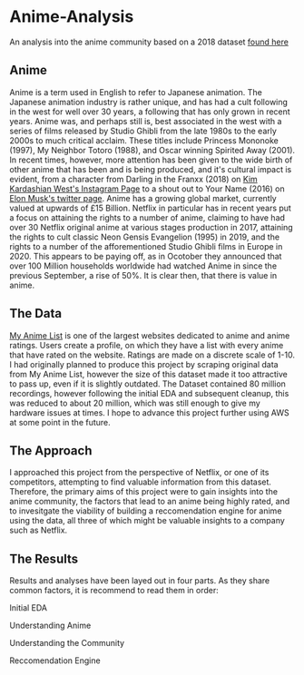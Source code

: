 # Anime-Analysis
An analysis into the anime community based on a 2018 dataset [found here](https://www.kaggle.com/azathoth42/myanimelist)
## Anime
Anime is a term used in English to refer to Japanese animation. The Japanese animation industry is rather unique, and has had a cult following in the west for well over 30 years, a following that has only grown in recent years. Anime was, and perhaps still is, best associated in the west with a series of films released by Studio Ghibli from the late 1980s to the early 2000s to much critical acclaim. These titles include Princess Mononoke (1997), My Neighbor Totoro (1988), and Oscar winning Spirited Away (2001). In recent times, however, more attention has been given to the wide birth of other anime that has been and is being produced, and it's cultural impact is evident, from a character from Darling in the Franxx (2018) on [Kim Kardashian West's Instagram Page](https://www.instagram.com/p/Bf655uvFf0T/?hl=en) to a shout out to Your Name (2016) on [Elon Musk's twitter page](https://twitter.com/elonmusk/status/1051377948916215810?lang=en). Anime has a growing global market, currently valued at upwards of £15 Billion. Netflix in particular has in recent years put a focus on attaining the rights to a number of anime, claiming to have had over 30 Netflix original anime at various stages production in 2017, attaining the rights to cult classic Neon Gensis Evangelion (1995) in 2019, and the rights to a number of the afforementioned Studio Ghibli films in Europe in 2020. This appears to be paying off, as in Ocotober they announced that over 100 Million households worldwide had watched Anime in since the previous September, a rise of 50%. It is clear then, that there is value in anime.

## The Data
[My Anime List](https://myanimelist.net) is one of the largest websites dedicated to anime and anime ratings. Users create a profile, on which they have a list with every anime that have rated on the website. Ratings are made on a discrete scale of 1-10.
I had originally planned to produce this project by scraping original data from My Anime List, however the size of this dataset made it too attractive to pass up, even if it is slightly outdated. The Dataset contained 80 million recordings, however following the initial EDA and subsequent cleanup, this was reduced to about 20 million, which was still enough to give my hardware issues at times. I hope to advance this project further using AWS at some point in the future.

## The Approach
I approached this project from the perspective of Netflix, or one of its competitors, attempting to find valuable information from this dataset. Therefore, the primary aims of this project were to gain insights into the anime community, the factors that lead to an anime being highly rated, and to invesitgate the viability of building a reccomendation engine for anime using the data, all three of which might be valuable insights to a company such as Netflix.

## The Results
Results and analyses have been layed out in four parts. As they share common factors, it is recommend to read them in order:

Initial EDA

Understanding Anime

Understanding the Community

Reccomendation Engine
